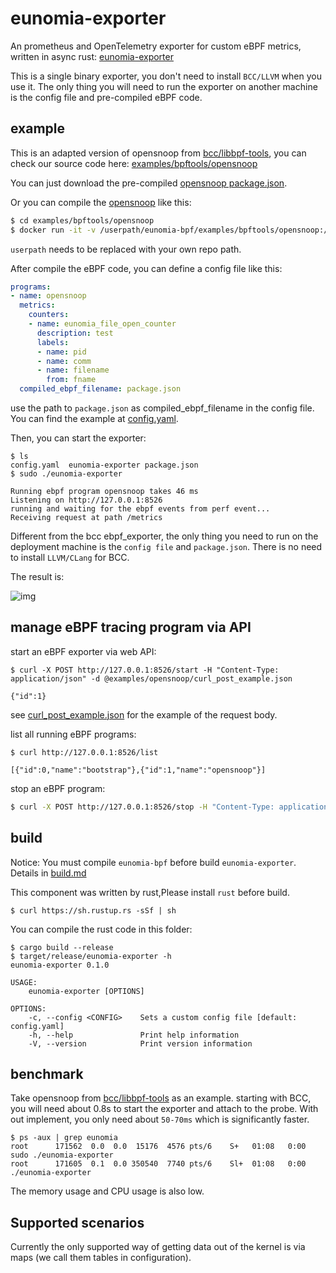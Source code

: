 # eunomia-exporter

An prometheus and OpenTelemetry exporter for custom eBPF metrics, written in async rust: [eunomia-exporter](eunomia-exporter)

This is a single binary exporter, you don't need to install `BCC/LLVM` when you use it. The only thing you will need to run the exporter on another machine is the config file and pre-compiled eBPF code.

## example

This is an adapted version of opensnoop from [bcc/libbpf-tools](https://github.com/iovisor/bcc/blob/master/libbpf-tools/opensnoop.bpf.c), you can check our source code here: [examples/bpftools/opensnoop](examples/bpftools/opensnoop)

You can just download the pre-compiled [opensnoop package.json](https://eunomia-bpf.github.io/eunomia-bpf/opensnoop/package.json).

Or you can compile the [opensnoop](examples/bpftools/opensnoop) like this:

```sh
$ cd examples/bpftools/opensnoop
$ docker run -it -v /userpath/eunomia-bpf/examples/bpftools/opensnoop:/src yunwei37/ebpm:latest
```
`userpath` needs to be replaced with your own repo path.

After compile the eBPF code, you can define a config file like this:

```yml
programs:
- name: opensnoop
  metrics:
    counters:
    - name: eunomia_file_open_counter
      description: test
      labels:
      - name: pid
      - name: comm
      - name: filename
        from: fname
  compiled_ebpf_filename: package.json
```

use the path to `package.json` as compiled_ebpf_filename in the config file. You can find the example at [config.yaml](examples/bpftools/opensnoop/config.yaml).

Then, you can start the exporter:

```console
$ ls
config.yaml  eunomia-exporter package.json
$ sudo ./eunomia-exporter

Running ebpf program opensnoop takes 46 ms
Listening on http://127.0.0.1:8526
running and waiting for the ebpf events from perf event...
Receiving request at path /metrics
```

Different from the bcc ebpf_exporter, the only thing you need to run on the deployment machine is the `config file` and `package.json`. There is no need to install `LLVM/CLang` for BCC.

The result is:

![img](../documents/images/opensnoop_prometheus.png)

## manage eBPF tracing program via API

start an eBPF exporter via web API:

```console
$ curl -X POST http://127.0.0.1:8526/start -H "Content-Type: application/json" -d @examples/opensnoop/curl_post_example.json

{"id":1}
```

see [curl_post_example.json](eunomia-exporter/examples/opensnoop/curl_post_example.json) for the example of the request body.

list all running eBPF programs:

```console
$ curl http://127.0.0.1:8526/list

[{"id":0,"name":"bootstrap"},{"id":1,"name":"opensnoop"}]
```

stop an eBPF program:

```sh
$ curl -X POST http://127.0.0.1:8526/stop -H "Content-Type: application/json" -d '{"id": 1}'
```

## build

Notice: You must compile `eunomia-bpf` before build `eunomia-exporter`. Details in [build.md](../documents/build.md)

This component was written by rust,Please install `rust` before build.

```shell
$ curl https://sh.rustup.rs -sSf | sh
```

You can compile the rust code in this folder:

```console
$ cargo build --release
$ target/release/eunomia-exporter -h
eunomia-exporter 0.1.0

USAGE:
    eunomia-exporter [OPTIONS]

OPTIONS:
    -c, --config <CONFIG>    Sets a custom config file [default: config.yaml]
    -h, --help               Print help information
    -V, --version            Print version information
```

## benchmark

Take opensnoop from [bcc/libbpf-tools](https://github.com/iovisor/bcc/blob/master/libbpf-tools/opensnoop.bpf.c) as an example. starting with BCC, you will need about 0.8s to start the exporter and attach to the probe. With out implement, you only need about `50-70ms` which is significantly faster.

```console
$ ps -aux | grep eunomia
root      171562  0.0  0.0  15176  4576 pts/6    S+   01:08   0:00 sudo ./eunomia-exporter
root      171605  0.1  0.0 350540  7740 pts/6    Sl+  01:08   0:00 ./eunomia-exporter
```

The memory usage and CPU usage is also low.

## Supported scenarios

Currently the only supported way of getting data out of the kernel is via maps (we call them tables in configuration).
